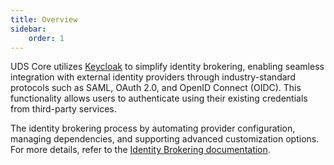 ```yaml
---
title: Overview
sidebar:
    order: 1
---
```



UDS Core utilizes [Keycloak](https://www.keycloak.org/) to simplify identity brokering, enabling seamless integration
with external identity providers through industry-standard protocols such as SAML, OAuth 2.0, and OpenID Connect (OIDC).
This functionality allows users to authenticate using their existing credentials from third-party services.

The identity brokering process by automating provider configuration, managing
dependencies, and supporting advanced customization options. For more details, refer to
the [Identity Brokering documentation](https://www.keycloak.org/docs/latest/server_admin/index.html#_identity_broker).
